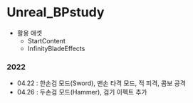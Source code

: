 # Unreal_BPstudy

* 활용 애셋
  - StartContent
  - InfinityBladeEffects

### 2022

- 04.22 : 한손검 모드(Sword), 맨손 타격 모드, 적 피격, 콤보 공격
- 04.26 : 두손검 모드(Hammer), 검기 이펙트 추가
